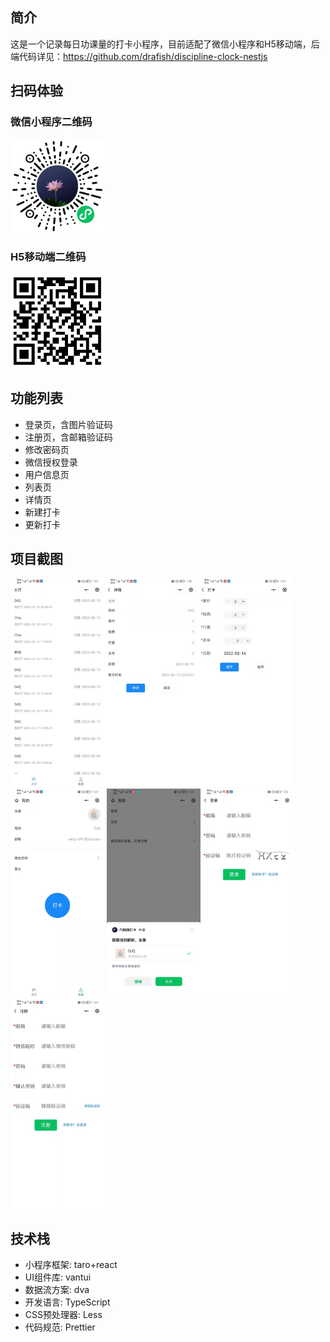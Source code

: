 ## 简介
这是一个记录每日功课量的打卡小程序，目前适配了微信小程序和H5移动端，后端代码详见：https://github.com/drafish/discipline-clock-nestjs

## 扫码体验
### 微信小程序二维码
<img src='./images/weapp.png' width='150' height='150'/>

### H5移动端二维码
<img src='./images/h5.png' width='150' height='150'/>


## 功能列表
* 登录页，含图片验证码
* 注册页，含邮箱验证码
* 修改密码页
* 微信授权登录
* 用户信息页
* 列表页
* 详情页
* 新建打卡
* 更新打卡

## 项目截图
<img src='./images/list.jpeg' width='150'/><img src='./images/detail.jpeg' width='150'/><img src='./images/create.jpeg' width='150'/><img src='./images/user.jpeg' width='150'/>
<img src='./images/authorize.jpeg' width='150'/><img src='./images/login.jpeg' width='150'/><img src='./images/register.jpeg' width='150'/>

## 技术栈
* 小程序框架: taro+react
* UI组件库: vantui
* 数据流方案: dva
* 开发语言: TypeScript
* CSS预处理器: Less
* 代码规范: Prettier
